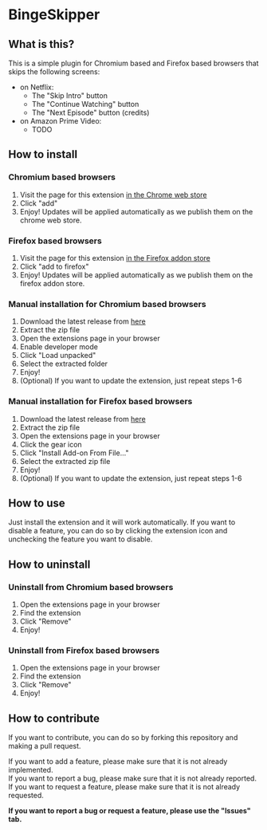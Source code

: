 # BingeSkipper

## What is this?

This is a simple plugin for Chromium based and Firefox based browsers that skips the following screens:

- on Netflix:
  - The "Skip Intro" button
  - The "Continue Watching" button
  - The "Next Episode" button (credits)
- on Amazon Prime Video:
  - TODO

## How to install

### Chromium based browsers

1. Visit the page for this extension [in the Chrome web store](https://chrome.google.com/webstore/detail/netflix-autoskip/oglhelhnbhiigifcgohdmhgaodaonhjl)
2. Click "add"
3. Enjoy! Updates will be applied automatically as we publish them on the chrome web store.

### Firefox based browsers

1. Visit the page for this extension [in the Firefox addon store](https://addons.mozilla.org/de/firefox/addon/bingeskipper/)
2. Click "add to firefox"
3. Enjoy! Updates will be applied automatically as we publish them on the firefox addon store.

### Manual installation for Chromium based browsers

1. Download the latest release from [here](https://github.com/McChronicle/NetflixIntroSkipper/releases)
2. Extract the zip file
3. Open the extensions page in your browser
4. Enable developer mode
5. Click "Load unpacked"
6. Select the extracted folder
7. Enjoy!
8. (Optional) If you want to update the extension, just repeat steps 1-6

### Manual installation for Firefox based browsers

1. Download the latest release from [here](https://github.com/McChronicle/NetflixIntroSkipper/releases)
2. Extract the zip file
3. Open the extensions page in your browser
4. Click the gear icon
5. Click "Install Add-on From File..."
6. Select the extracted zip file
7. Enjoy!
8. (Optional) If you want to update the extension, just repeat steps 1-6

## How to use

Just install the extension and it will work automatically. If you want to disable a feature, you can do so by clicking the extension icon and unchecking the feature you want to disable.

## How to uninstall

### Uninstall from Chromium based browsers

1. Open the extensions page in your browser
2. Find the extension
3. Click "Remove"
4. Enjoy!

### Uninstall from Firefox based browsers

1. Open the extensions page in your browser
2. Find the extension
3. Click "Remove"
4. Enjoy!

## How to contribute

If you want to contribute, you can do so by forking this repository and making a pull request.

If you want to add a feature, please make sure that it is not already implemented.  
If you want to report a bug, please make sure that it is not already reported.  
If you want to request a feature, please make sure that it is not already requested.

**If you want to report a bug or request a feature, please use the "Issues" tab.**
